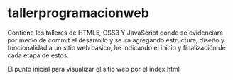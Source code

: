 # tallerprogramacionweb
Contiene los talleres de HTML5, CSS3 Y JavaScript donde se evidenciara por medio de commit el desarrollo y se ira agregando estructura, diseño y funcionalidad a un sitio web básico, he indicando el inicio y finalización de cada etapa de estos.

El punto inicial para visualizar el sitio web por el index.html 
